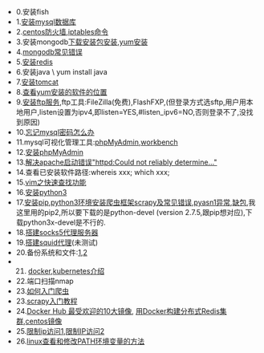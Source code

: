 - 0.安装fish
- 1.[安装mysql数据库](https://www.cnblogs.com/silentdoer/articles/7258232.html)
- 2.[centos防火墙](https://blog.csdn.net/c233728461/article/details/52679558),[iptables命令](http://man.linuxde.net/iptables)
- 3.安装mongodb[下载安装包安装](https://blog.csdn.net/wangzuokun/article/details/70799976),[yum安装](https://www.cnblogs.com/acewhl/p/6638486.html)
- 4.[mongodb常见错误](https://www.jb51.net/article/109091.htm)
- 5.[安装redis](https://www.cnblogs.com/wiseroll/p/7061673.html)
- 6.安装java \ yum install java
- 7.[安装tomcat](https://www.cnblogs.com/qianzf/p/6986962.html) 
- 8.[查看yum安装的软件的位置](https://my.oschina.net/yestreenstars/blog/1186323)
- 9.[安装ftp服务](https://www.linuxidc.com/Linux/2017-01/139299.htm),ftp工具:FileZilla(免费),FlashFXP,(但登录方式选sftp,用户用本地用户,listen设置为ipv4,即listen=YES,#listen_ipv6=NO,否则登录不了,没找到原因)
- 10.[忘记mysql密码怎么办](https://blog.csdn.net/ZWHSOUL/article/details/79800654)
- 11.mysql可视化管理工具:[phpMyAdmin](https://www.phpmyadmin.net/downloads/),[workbench](https://cdn.mysql.com//Downloads/MySQLGUITools/mysql-workbench-community-6.3.10-winx64.msi)
- 12.[安装phpMyAdmin](https://blog.csdn.net/u014410695/article/details/72779324)
- 13.[解决apache启动错误"httpd:Could not reliably determine..."](https://blog.csdn.net/zhaomininternational/article/details/42293511)
- 14.查看已安装软件路径:whereis xxx; which xxx;
- 15.[vim之快速查找功能](https://blog.csdn.net/ballack_linux/article/details/53187283)
- 16.[安装python3](https://www.cnblogs.com/JahanGu/p/7452527.html)
- 17.[安装pip](https://www.cnblogs.com/zhang-ke/p/6594956.html),[python3环境安装爬虫框架scrapy及常见错误](https://www.cnblogs.com/liuliliuli2017/p/6746440.html),[pyasn1异常](http://www.bubuko.com/infodetail-2602309.html),[缺包](https://stackoverflow.com/questions/29047091/error-in-the-installation-of-scrapy),我这里用的pip2,所以要下载的是python-devel (version 2.7.5,跟pip想对应),下载python3x-devel是不行的.
- 18.[搭建socks5代理服务器](https://www.cnblogs.com/soar1688/p/7183722.html)
- 19.[搭建squid代理](https://www.cnblogs.com/liaoyuanyang/p/6780983.html)(未测试)
- 20.备份系统和文件:[1](https://jingyan.baidu.com/article/6525d4b1877843ac7d2e94ea.html),[2](https://blog.csdn.net/sunyoop/article/details/78272736)
- 21. [docker](http://www.runoob.com/docker/),[kubernetes介绍](http://cloud.51cto.com/art/201803/567896.htm)
- 22.端口扫描nmap
- 23.[如何入门爬虫](https://www.zhihu.com/question/20899988)
- 23.[scrapy入门教程](https://scrapy-chs.readthedocs.io/zh_CN/0.24/intro/tutorial.html)
- 24.[Docker Hub 最受欢迎的10大镜像](https://www.linuxidc.com/Linux/2015-09/122750.htm), [用Docker构建分布式Redis集群](http://dockone.io/article/180),[centos镜像](https://blog.csdn.net/u012767761/article/details/78107870)
- 25.[限制ip访问1](https://www.cnblogs.com/azhqiang/p/5801975.html),[限制IP访问2](https://blog.csdn.net/sinat_24928447/article/details/78042290)
- 26.[linux查看和修改PATH环境变量的方法](https://www.cnblogs.com/hust-chenming/p/4943268.html)
